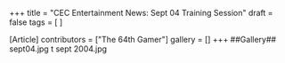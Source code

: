 +++
title = "CEC Entertainment News: Sept 04 Training Session"
draft = false
tags = [ ]

[Article]
contributors = ["The 64th Gamer"]
gallery = []
+++
##Gallery##
<gallery>
sept04.jpg
t sept 2004.jpg
</gallery>